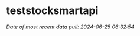 
<!-- README.md is generated from README.Rmd. Please edit that file -->

# teststocksmartapi

*Date of most recent data pull: 2024-06-25 06:32:54*
